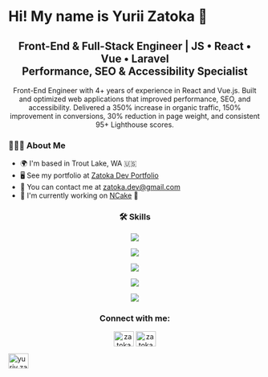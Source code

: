 Hi! My name is Yurii Zatoka 👋
=====================================================================================================================================

<h2 align="center">Front-End & Full-Stack Engineer | JS • React • Vue • Laravel <br> Performance, SEO & Accessibility Specialist
</h3>

<p align="center">Front-End Engineer with 4+ years of experience in React and Vue.js. Built and optimized web applications that improved performance, SEO, and accessibility. Delivered a 350% increase in organic traffic, 150% improvement in conversions, 30% reduction in page weight, and consistent 95+ Lighthouse scores.</p>


<h3>👨🏻‍💻 About Me</h3>

* 🌍  I'm based in Trout Lake, WA 🇺🇸
* 🖥️  See my portfolio at [Zatoka Dev Portfolio](http://yurkenua.github.io/)
* 📧  You can contact me at [zatoka.dev@gmail.com](mailto:zatoka.dev@gmail.com) 
* 🚀  I'm currently working on [NCake](http://ncake.us) 🍰
  
<h3 align="center">🛠️ Skills</h3>

<p align="center">
  <a href="linkedin.com/in/zatoka">
    <img src="https://skillicons.dev/icons?i=html,css,js,ts,react,vue,laravel,nextjs,redux,pinia" />
  </a>
</p>
<p align="center">
  <a href="linkedin.com/in/zatoka">
    <img src="https://skillicons.dev/icons?i=sass,tailwind,bootstrap,materialui,ps,figma" />
  </a>
</p>

<p align="center">
  <a href="linkedin.com/in/zatoka">
    <img src="https://skillicons.dev/icons?i=redis,mysql,prisma,mongodb,git,regex" />
  </a>
</p>

<p align="center">
  <a href="linkedin.com/in/zatoka">
    <img src="https://skillicons.dev/icons?i=vite,webpack,firebase,gcp,aws,vercel" />
  </a>
</p>
<p align="center">
  <a href="linkedin.com/in/zatoka">
    <img src="https://skillicons.dev/icons?i=apple,windows,ubuntu,postman,vscode,npm" />
  </a>
</p>


<h3 align="center">Connect with me:</h3>
<p align="center">
<a href="https://linkedin.com/in/zatoka" target="blank"><img align="center" src="https://raw.githubusercontent.com/rahuldkjain/github-profile-readme-generator/master/src/images/icons/Social/linked-in-alt.svg" alt="zatoka" height="30" width="40" /></a>
  <a href="https://instagram.com/zatoka" target="blank"><img align="center" src="https://raw.githubusercontent.com/rahuldkjain/github-profile-readme-generator/master/src/images/icons/Social/instagram.svg" alt="zatoka" height="30" width="40" /></a>

<a href="https://fb.com/yuriy.zatoka" target="blank"><img align="center" src="https://raw.githubusercontent.com/rahuldkjain/github-profile-readme-generator/master/src/images/icons/Social/facebook.svg" alt="yuriy.zatoka" height="30" width="40" /></a>
</p>
